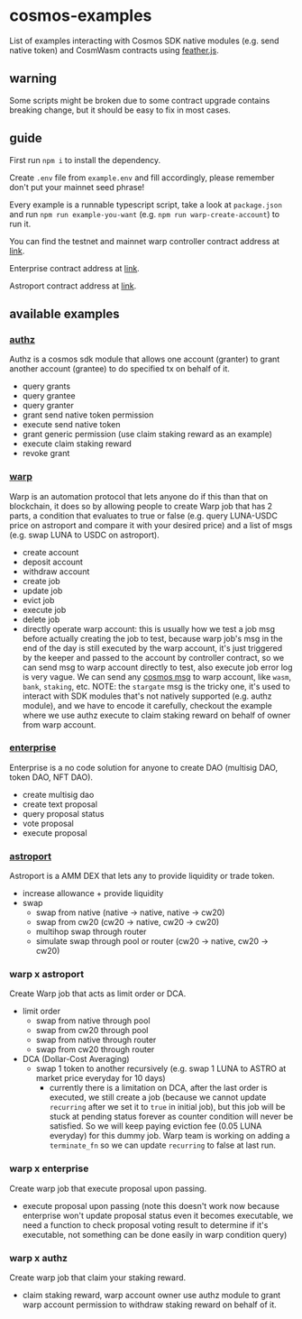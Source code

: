 # cosmos-examples

List of examples interacting with Cosmos SDK native modules (e.g. send native token) and CosmWasm contracts using [feather.js](https://github.com/terra-money/feather.js).

## warning

Some scripts might be broken due to some contract upgrade contains breaking change, but it should be easy to fix in most cases.

## guide

First run `npm i` to install the dependency.

Create `.env` file from `example.env` and fill accordingly, please remember don't put your mainnet seed phrase!

Every example is a runnable typescript script, take a look at `package.json` and run `npm run example-you-want` (e.g. `npm run warp-create-account`) to run it.

You can find the testnet and mainnet warp controller contract address at [link](https://github.com/terra-money/warp-contracts/blob/master/refs.json).

Enterprise contract address at [link](https://github.com/terra-money/enterprise-contracts/blob/main/refs.json).

Astroport contract address at [link](https://github.com/astroport-fi/astroport-changelog/tree/main).

## available examples

### [authz](https://docs.terra.money/develop/module-specifications/spec-authz)

Authz is a cosmos sdk module that allows one account (granter) to grant another account (grantee) to do specified tx on behalf of it.

- query grants
- query grantee
- query granter
- grant send native token permission
- execute send native token
- grant generic permission (use claim staking reward as an example)
- execute claim staking reward
- revoke grant

### [warp](https://warp.money/)

Warp is an automation protocol that lets anyone do if this than that on blockchain, it does so by allowing people to create Warp job that has 2 parts, a condition that evaluates to true or false (e.g. query LUNA-USDC price on astroport and compare it with your desired price) and a list of msgs (e.g. swap LUNA to USDC on astroport).

- create account
- deposit account
- withdraw account
- create job
- update job
- evict job
- execute job
- delete job
- directly operate warp account: this is usually how we test a job msg before actually creating the job to test, because warp job's msg in the end of the day is still executed by the warp account, it's just triggered by the keeper and passed to the account by controller contract, so we can send msg to warp account directly to test, also execute job error log is very vague. We can send any [cosmos msg](https://docs.rs/cosmwasm-std/latest/cosmwasm_std/enum.CosmosMsg.html#variants) to warp account, like `wasm`, `bank`, `staking`, etc. NOTE: the `stargate` msg is the tricky one, it's used to interact with SDK modules that's not natively supported (e.g. authz module), and we have to encode it carefully, checkout the example where we use authz execute to claim staking reward on behalf of owner from warp account.

### [enterprise](https://enterprise.money/)

Enterprise is a no code solution for anyone to create DAO (multisig DAO, token DAO, NFT DAO).

- create multisig dao
- create text proposal
- query proposal status
- vote proposal
- execute proposal

### [astroport](https://astroport.fi/)

Astroport is a AMM DEX that lets any to provide liquidity or trade token.

- increase allowance + provide liquidity
- swap
  - swap from native (native -> native, native -> cw20)
  - swap from cw20 (cw20 -> native, cw20 -> cw20)
  - multihop swap through router
  - simulate swap through pool or router (cw20 -> native, cw20 -> cw20)

### warp x astroport

Create Warp job that acts as limit order or DCA.

- limit order
  - swap from native through pool
  - swap from cw20 through pool
  - swap from native through router
  - swap from cw20 through router
- DCA (Dollar-Cost Averaging)
  - swap 1 token to another recursively (e.g. swap 1 LUNA to ASTRO at market price everyday for 10 days)
    - currently there is a limitation on DCA, after the last order is executed, we still create a job (because we cannot update `recurring` after we set it to `true` in initial job), but this job will be stuck at pending status forever as counter condition will never be satisfied. So we will keep paying eviction fee (0.05 LUNA everyday) for this dummy job. Warp team is working on adding a `terminate_fn` so we can update `recurring` to false at last run.

### warp x enterprise

Create warp job that execute proposal upon passing.

- execute proposal upon passing (note this doesn't work now because enterprise won't update proposal status even it becomes executable, we need a function to check proposal voting result to determine if it's executable, not something can be done easily in warp condition query)

### warp x authz

Create warp job that claim your staking reward.

- claim staking reward, warp account owner use authz module to grant warp account permission to withdraw staking reward on behalf of it.
